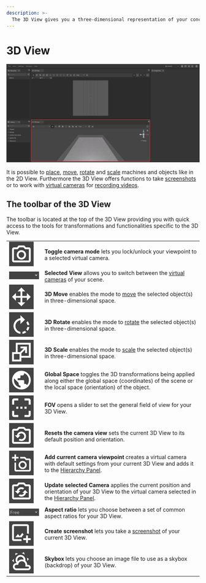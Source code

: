 ```yaml
---
description: >-
  The 3D View gives you a three-dimensional representation of your concept. Analogue to the 2D View you can perform several transformations to edit the setup of your objects.
---
```


# 3D View

![](../../../.gitbook/assets/iVP_Planning_UserInterface_3DPanel_3DPanel.png)

It is possible to [place](../machines/first-steps-with-3d-object.md), [move](../machines/move-objects.md), [rotate](../machines/rotate-objects.md) and [scale](../machines/scale-objects.md) machines and objects like in the 2D View. Furthermore the 3D View offers functions to take [screenshots](../advanced-tools/creating-screenshots.md) or to work with [virtual cameras](./virtual-camera-panel.md) for [recording videos](../advanced-tools/virtual-cameras.md).

## The toolbar of the 3D View

The toolbar is located at the top of the 3D View providing you with quick access to the tools for transformations and functionalities specific to the 3D View.

|      |      |
| :--- | :--- |
| ![Toggle Camera Mode](../../../.gitbook/assets/planning_3d_panel_toggle_camera_mode.png) | __Toggle camera mode__ lets you lock/unlock your viewpoint to a selected virtual camera. |
| ![Selected View](../../../.gitbook/assets/planning_3d_panel_selected_view.png) | __Selected View__ allows you to switch between the [virtual cameras](../advanced-tools/virtual-cameras.md) of your scene. |
| ![3D Move](../../../.gitbook/assets/planning_3d_panel_3d_move.png) | __3D Move__ enables the mode to [move](../machines/selecting-and-moving-objects.md) the selected object(s) in three-dimensional space. |
| ![3D Rotate](<../../../.gitbook/assets/planning_3d_panel_3d_rotate.png>) | __3D Rotate__ enables the mode to [rotate](../machines/rotate-objects.md#rotate-objects) the selected object(s) in three-dimensional space. |
| ![3D Scale](../../../.gitbook/assets/planning_3d_panel_3d_scale.png) | __3D Scale__ enables the mode to [scale](../machines/scale-objects.md#scale-objects) the selected object(s) in three-dimensional space. |
| ![Global Space](../../../.gitbook/assets/planning_3d_panel_global_space.png) | __Global Space__ toggles the 3D transformations being applied along either the global space (coordinates) of the scene or the local space (orientation) of the object. |
| ![FOV](../../../.gitbook/assets/planning_3d_panel_fov.png) | __FOV__ opens a slider to set the general field of view for your 3D View. |
| ![Reset the Camera View](../../../.gitbook/assets/planning_3d_panel_reset_the_camera_view.png) | __Resets the camera view__ sets the current 3D View to its default position and orientation. |
| ![Add Current Camera Viewpoint](../../../.gitbook/assets/planning_3d_panel_add_current_camera_viewpoint.png) | __Add current camera viewpoint__ creates a virtual camera with default settings from your current 3D View and adds it to the [Hierarchy Panel](./hierarchy-panel.md). |
| ![Update Selected Camera](../../../.gitbook/assets/planning_3d_panel_update_selected_camera.png) | __Update selected Camera__ applies the current position and orientation of your 3D View to the virtual camera selected in the [Hierarchy Panel](./hierarchy-panel.md). |
| ![Aspect Ratio](../../../.gitbook/assets/planning_2d_panel_aspect_ratio.png) | __Aspect ratio__ lets you choose between a set of common aspect ratios for your 3D View. |
| ![Create Screenshot](../../../.gitbook/assets/planning_2d_panel_create_screenshot.png) | __Create screenshot__ lets you take a [screenshot](../advanced-tools/creating-screenshots.md) of your current 3D View. |
| ![Skybox](../../../.gitbook/assets/planning_3d_panel_skybox.png) | __Skybox__ lets you choose an image file to use as a skybox (backdrop) of your 3D View. |